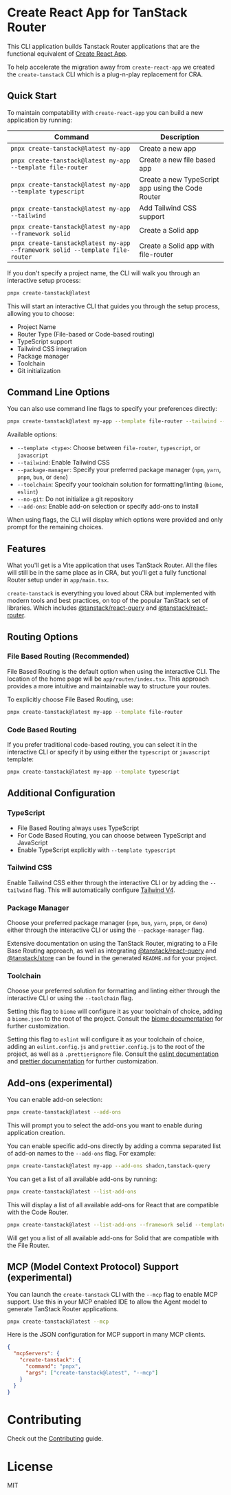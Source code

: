 # Create React App for TanStack Router

This CLI application builds Tanstack Router applications that are the functional equivalent of [Create React App](https://create-react-app.dev/).

To help accelerate the migration away from `create-react-app` we created the `create-tanstack` CLI which is a plug-n-play replacement for CRA.

## Quick Start

To maintain compatability with `create-react-app` you can build a new application by running:

| Command                                                                       | Description                                       |
| ----------------------------------------------------------------------------- | ------------------------------------------------- |
| `pnpx create-tanstack@latest my-app`                                          | Create a new app                                  |
| `pnpx create-tanstack@latest my-app --template file-router`                   | Create a new file based app                       |
| `pnpx create-tanstack@latest my-app --template typescript`                    | Create a new TypeScript app using the Code Router |
| `pnpx create-tanstack@latest my-app --tailwind`                               | Add Tailwind CSS support                          |
| `pnpx create-tanstack@latest my-app --framework solid`                        | Create a Solid app                                |
| `pnpx create-tanstack@latest my-app --framework solid --template file-router` | Create a Solid app with file-router               |

If you don't specify a project name, the CLI will walk you through an interactive setup process:

```bash
pnpx create-tanstack@latest
```

This will start an interactive CLI that guides you through the setup process, allowing you to choose:

- Project Name
- Router Type (File-based or Code-based routing)
- TypeScript support
- Tailwind CSS integration
- Package manager
- Toolchain
- Git initialization

## Command Line Options

You can also use command line flags to specify your preferences directly:

```bash
pnpx create-tanstack@latest my-app --template file-router --tailwind --package-manager pnpm
```

Available options:

- `--template <type>`: Choose between `file-router`, `typescript`, or `javascript`
- `--tailwind`: Enable Tailwind CSS
- `--package-manager`: Specify your preferred package manager (`npm`, `yarn`, `pnpm`, `bun`, or `deno`)
- `--toolchain`: Specify your toolchain solution for formatting/linting (`biome`, `eslint`)
- `--no-git`: Do not initialize a git repository
- `--add-ons`: Enable add-on selection or specify add-ons to install

When using flags, the CLI will display which options were provided and only prompt for the remaining choices.

## Features

What you'll get is a Vite application that uses TanStack Router. All the files will still be in the same place as in CRA, but you'll get a fully functional Router setup under in `app/main.tsx`.

`create-tanstack` is everything you loved about CRA but implemented with modern tools and best practices, on top of the popular TanStack set of libraries. Which includes [@tanstack/react-query](https://tanstack.com/query/latest) and [@tanstack/react-router](https://tanstack.com/router/latest).

## Routing Options

### File Based Routing (Recommended)

File Based Routing is the default option when using the interactive CLI. The location of the home page will be `app/routes/index.tsx`. This approach provides a more intuitive and maintainable way to structure your routes.

To explicitly choose File Based Routing, use:

```bash
pnpx create-tanstack@latest my-app --template file-router
```

### Code Based Routing

If you prefer traditional code-based routing, you can select it in the interactive CLI or specify it by using either the `typescript` or `javascript` template:

```bash
pnpx create-tanstack@latest my-app --template typescript
```

## Additional Configuration

### TypeScript

- File Based Routing always uses TypeScript
- For Code Based Routing, you can choose between TypeScript and JavaScript
- Enable TypeScript explicitly with `--template typescript`

### Tailwind CSS

Enable Tailwind CSS either through the interactive CLI or by adding the `--tailwind` flag. This will automatically configure [Tailwind V4](https://tailwindcss.com/).

### Package Manager

Choose your preferred package manager (`npm`, `bun`, `yarn`, `pnpm`, or `deno`) either through the interactive CLI or using the `--package-manager` flag.

Extensive documentation on using the TanStack Router, migrating to a File Base Routing approach, as well as integrating [@tanstack/react-query](https://tanstack.com/query/latest) and [@tanstack/store](https://tanstack.com/store/latest) can be found in the generated `README.md` for your project.

### Toolchain

Choose your preferred solution for formatting and linting either through the interactive CLI or using the `--toolchain` flag.

Setting this flag to `biome` will configure it as your toolchain of choice, adding a `biome.json` to the root of the project. Consult the [biome documentation](https://biomejs.dev/guides/getting-started/) for further customization.

Setting this flag to `eslint` will configure it as your toolchain of choice, adding an `eslint.config.js` and `prettier.config.js` to the root of the project, as well as a `.prettierignore` file. Consult the [eslint documentation](https://eslint.org/docs/latest/) and [prettier documentation](https://prettier.io/docs/) for further customization.

## Add-ons (experimental)

You can enable add-on selection:

```bash
pnpx create-tanstack@latest --add-ons
```

This will prompt you to select the add-ons you want to enable during application creation.

You can enable specific add-ons directly by adding a comma separated list of add-on names to the `--add-ons` flag. For example:

```bash
pnpx create-tanstack@latest my-app --add-ons shadcn,tanstack-query
```

You can get a list of all available add-ons by running:

```bash
pnpx create-tanstack@latest --list-add-ons
```

This will display a list of all available add-ons for React that are compatible with the Code Router.

```bash
pnpx create-tanstack@latest --list-add-ons --framework solid --template file-router
```

Will get you a list of all available add-ons for Solid that are compatible with the File Router.

## MCP (Model Context Protocol) Support (experimental)

You can launch the `create-tanstack` CLI with the `--mcp` flag to enable MCP support. Use this in your MCP enabled IDE to allow the Agent model to generate TanStack Router applications.

```bash
pnpx create-tanstack@latest --mcp
```

Here is the JSON configuration for MCP support in many MCP clients.

```json
{
  "mcpServers": {
    "create-tanstack": {
      "command": "pnpx",
      "args": ["create-tanstack@latest", "--mcp"]
    }
  }
}
```

# Contributing

Check out the [Contributing](CONTRIBUTING.md) guide.

# License

MIT
